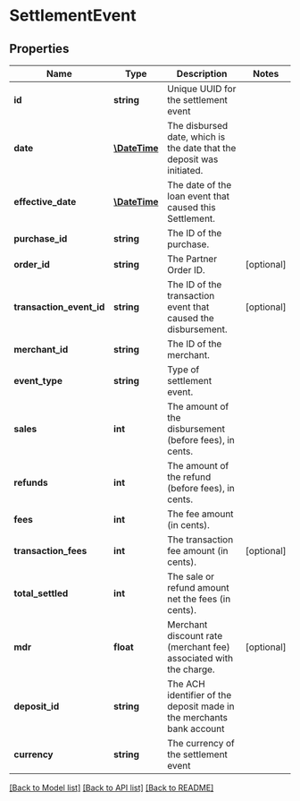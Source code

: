# SettlementEvent

## Properties
Name | Type | Description | Notes
------------ | ------------- | ------------- | -------------
**id** | **string** | Unique UUID for the settlement event | 
**date** | [**\DateTime**](\DateTime.md) | The disbursed date, which is the date that the deposit was initiated. | 
**effective_date** | [**\DateTime**](\DateTime.md) | The date of the loan event that caused this Settlement. | 
**purchase_id** | **string** | The ID of the purchase. | 
**order_id** | **string** | The Partner Order ID. | [optional] 
**transaction_event_id** | **string** | The ID of the transaction event that caused the disbursement. | [optional] 
**merchant_id** | **string** | The ID of the merchant. | 
**event_type** | **string** | Type of settlement event. | 
**sales** | **int** | The amount of the disbursement (before fees), in cents. | 
**refunds** | **int** | The amount of the refund (before fees), in cents. | 
**fees** | **int** | The fee amount (in cents). | 
**transaction_fees** | **int** | The transaction fee amount (in cents). | [optional] 
**total_settled** | **int** | The sale or refund amount net the fees (in cents). | 
**mdr** | **float** | Merchant discount rate (merchant fee) associated with the charge. | [optional] 
**deposit_id** | **string** | The ACH identifier of the deposit made in the merchants bank account | 
**currency** | **string** | The currency of the settlement event | 

[[Back to Model list]](../../README.md#documentation-for-models) [[Back to API list]](../../README.md#documentation-for-api-endpoints) [[Back to README]](../../README.md)

